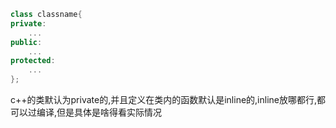 ```c++
class classname{
private:
	...
public:
	...
protected:
	...
};
```
c++的类默认为private的,并且定义在类内的函数默认是inline的,inline放哪都行,都可以过编译,但是具体是啥得看实际情况

